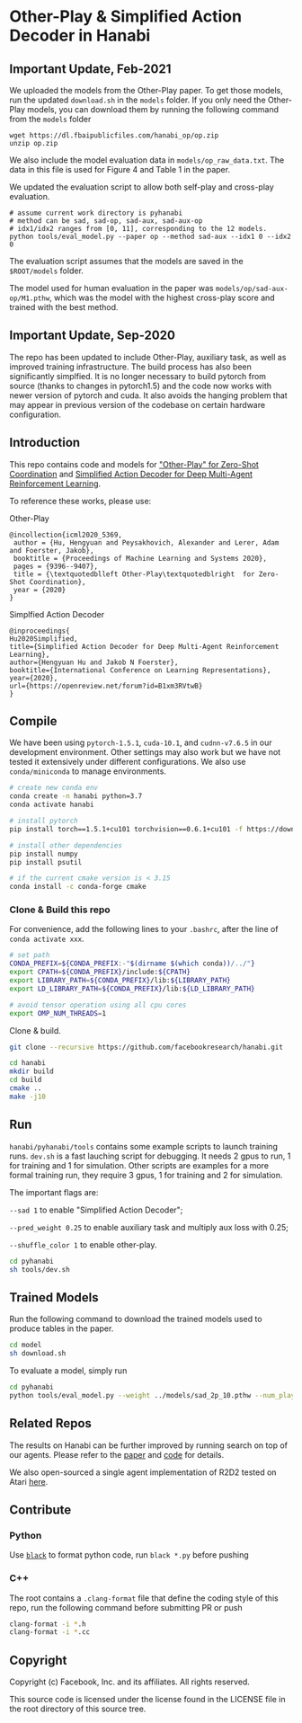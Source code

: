 # Other-Play & Simplified Action Decoder in Hanabi

## Important Update, Feb-2021

We uploaded the models from the Other-Play paper. To get those models, run the
updated `download.sh` in the `models` folder. If you only need the Other-Play
models, you can download them by running the following command from the `models` folder
```shell
wget https://dl.fbaipublicfiles.com/hanabi_op/op.zip
unzip op.zip
```

We also include the model evaluation data in `models/op_raw_data.txt`. The data in
this file is used for Figure 4 and Table 1 in the paper.

We updated the evaluation script to allow both self-play and cross-play evaluation.
```shell
# assume current work directory is pyhanabi
# method can be sad, sad-op, sad-aux, sad-aux-op
# idx1/idx2 ranges from [0, 11], corresponding to the 12 models.
python tools/eval_model.py --paper op --method sad-aux --idx1 0 --idx2 0
```
The evaluation script assumes that the models are saved in the `$ROOT/models` folder.

The model used for human evaluation in the paper was `models/op/sad-aux-op/M1.pthw`, which
was the model with the highest cross-play score and trained with the best method.


## Important Update, Sep-2020

The repo has been updated to include Other-Play, auxiliary task, as well as improved
training infrastructure. The build process has also been significantly simplfied. It
is no longer necessary to build pytorch from source (thanks to changes in pytorch1.5)
and the code now works with newer version of pytorch and cuda.
It also avoids the hanging problem that may appear in
previous version of the codebase on certain hardware configuration.

## Introduction

This repo contains code and models for
["Other-Play" for Zero-Shot Coordination](https://arxiv.org/abs/2003.02979)
and [Simplified Action Decoder for Deep Multi-Agent
Reinforcement Learning](https://arxiv.org/abs/1912.02288).

To reference these works, please use:

Other-Play
```
@incollection{icml2020_5369,
 author = {Hu, Hengyuan and Peysakhovich, Alexander and Lerer, Adam and Foerster, Jakob},
 booktitle = {Proceedings of Machine Learning and Systems 2020},
 pages = {9396--9407},
 title = {\textquotedblleft Other-Play\textquotedblright  for Zero-Shot Coordination},
 year = {2020}
}

```

Simplfied Action Decoder
```
@inproceedings{
Hu2020Simplified,
title={Simplified Action Decoder for Deep Multi-Agent Reinforcement Learning},
author={Hengyuan Hu and Jakob N Foerster},
booktitle={International Conference on Learning Representations},
year={2020},
url={https://openreview.net/forum?id=B1xm3RVtwB}
}
```

## Compile
We have been using `pytorch-1.5.1`, `cuda-10.1`, and `cudnn-v7.6.5` in our development environment.
Other settings may also work but we have not tested it extensively under different configurations.
We also use `conda/miniconda` to manage environments.
```bash
# create new conda env
conda create -n hanabi python=3.7
conda activate hanabi

# install pytorch
pip install torch==1.5.1+cu101 torchvision==0.6.1+cu101 -f https://download.pytorch.org/whl/torch_stable.html

# install other dependencies
pip install numpy
pip install psutil

# if the current cmake version is < 3.15
conda install -c conda-forge cmake
```

### Clone & Build this repo
For convenience, add the following lines to your `.bashrc`,
after the line of `conda activate xxx`.

```bash
# set path
CONDA_PREFIX=${CONDA_PREFIX:-"$(dirname $(which conda))/../"}
export CPATH=${CONDA_PREFIX}/include:${CPATH}
export LIBRARY_PATH=${CONDA_PREFIX}/lib:${LIBRARY_PATH}
export LD_LIBRARY_PATH=${CONDA_PREFIX}/lib:${LD_LIBRARY_PATH}

# avoid tensor operation using all cpu cores
export OMP_NUM_THREADS=1
```

Clone & build.
```bash
git clone --recursive https://github.com/facebookresearch/hanabi.git

cd hanabi
mkdir build
cd build
cmake ..
make -j10
```

## Run

`hanabi/pyhanabi/tools` contains some example scripts to launch training
runs. `dev.sh` is a fast lauching script for debugging. It needs 2 gpus to run,
1 for training and 1 for simulation. Other scripts are examples for a more formal
training run, they require 3 gpus, 1 for training and 2 for simulation.

The important flags are:

`--sad 1` to enable "Simplified Action Decoder";

`--pred_weight 0.25` to enable auxiliary task and multiply aux loss with 0.25;

`--shuffle_color 1` to enable other-play.

```bash
cd pyhanabi
sh tools/dev.sh
```

## Trained Models

Run the following command to download the trained models used to
produce tables in the paper.
```bash
cd model
sh download.sh
```
To evaluate a model, simply run
```bash
cd pyhanabi
python tools/eval_model.py --weight ../models/sad_2p_10.pthw --num_player 2
```

## Related Repos

The results on Hanabi can be further improved by running search on top
of our agents. Please refer to the [paper](https://arxiv.org/abs/1912.02318) and
[code](https://github.com/facebookresearch/Hanabi_SPARTA) for details.

We also open-sourced a single agent implementation of R2D2 tested on Atari
[here](https://github.com/facebookresearch/rela).

## Contribute

### Python
Use [`black`](https://github.com/psf/black) to format python code,
run `black *.py` before pushing

### C++
The root contains a `.clang-format` file that define the coding style of
this repo, run the following command before submitting PR or push
```bash
clang-format -i *.h
clang-format -i *.cc
```

## Copyright
Copyright (c) Facebook, Inc. and its affiliates.
All rights reserved.

This source code is licensed under the license found in the
LICENSE file in the root directory of this source tree.
